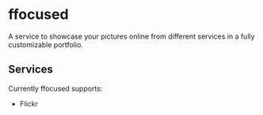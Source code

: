 # ffocused
A service to showcase your pictures online from different services in a
fully customizable portfolio.

## Services
Currently ffocused supports:

 - Flickr
